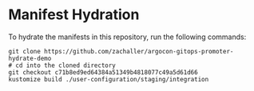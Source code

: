 # Manifest Hydration

To hydrate the manifests in this repository, run the following commands:

```shell
git clone https://github.com/zachaller/argocon-gitops-promoter-hydrate-demo
# cd into the cloned directory
git checkout c71b8ed9ed64384a51349b4818077c49a5d61d66
kustomize build ./user-configuration/staging/integration
```
